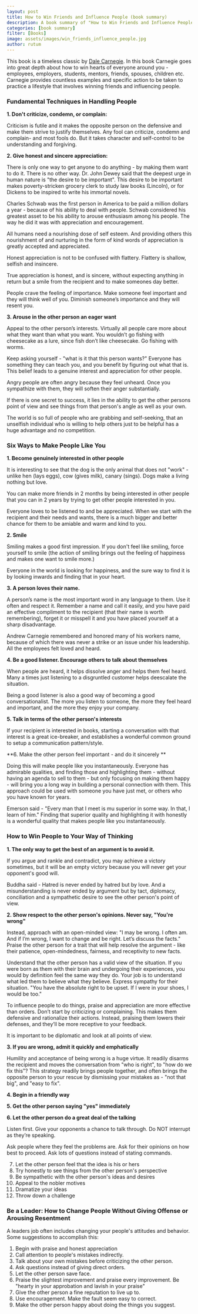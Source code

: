 ```yaml
---
layout: post
title: How to Win Friends and Influence People (book summary)
description: A book summary of "How to Win Friends and Influence People", by Dale Carnegie
categories: [book summary]
filter: [Books]
image: assets/images/win_friends_influence_people.jpg
author: rutum
---
```


This book is a timeless classic by [Dale Carnegie](https://en.wikipedia.org/wiki/Dale_Carnegie). In this book Carnegie goes into great depth about how to win hearts of everyone around you - employees, employers, students, mentors, friends, spouses, children etc. Carnegie provides countless examples and specific action to be taken to practice a lifestyle that involves winning friends and influencing people. 

### Fundamental Techniques in Handling People

**1. Don't criticize, condemn, or complain:**

Criticism is futile and it makes the opposite person on the defensive and make them strive to justify themselves. Any fool can criticize, condemn and complain- and most fools do. But it takes character and self-control to be understanding and forgiving. 

**2. Give honest and sincere appreciation:**

There is only one way to get anyone to do anything - by making them want to do it. There is no other way. 
Dr. John Dewey said that the deepest urge in human nature is "the desire to be important". This desire to be important makes poverty-stricken grocery clerk to study law books (Lincoln), or for Dickens to be inspired to write his immortal novels. 

Charles Schwab was the first person in America to be paid a million dollars a year - because of his ability to deal with people. Schwab considered his greatest asset to be his ability to arouse enthusiasm among his people. The way he did it was with appreciation and encouragement. 

All humans need a nourishing dose of self esteem. And providing others this nourishment of and nurturing in the form of kind words of appreciation is greatly accepted and appreciated. 

Honest appreciation is not to be confused with flattery. Flattery is shallow, selfish and insincere. 

True appreciation is honest, and is sincere, without expecting anything in return but a smile from the recipient and to make someones day better. 

People crave the feeling of importance. Make someone feel important and they will think well of you. Diminish someone’s importance and they will resent you.

**3. Arouse in the other person an eager want**

Appeal to the other person’s interests. Virtually all people care more about what they want than what you want. You wouldn’t go fishing with cheesecake as a lure, since fish don’t like cheesecake. Go fishing with worms.

Keep asking yourself - "what is it that this person wants?"
Everyone has something they can teach you, and you benefit by figuring out what that is. This belief leads to a genuine interest and appreciation for other people.

Angry people are often angry because they feel unheard. Once you sympathize with them, they will soften their anger substantially.

If there is one secret to success, it lies in the ability to get the other persons point of view and see things from that person's angle as well as your own. 

The world is so full of people who are grabbing and self-seeking, that an unselfish individual who is willing to help others just to be helpful has a huge advantage and no competition. 

### Six Ways to Make People Like You

**1. Become genuinely interested in other people**

It is interesting to see that the dog is the only animal that does not "work" - unlike hen (lays eggs), cow (gives milk), canary (sings). Dogs make a living nothing but love. 

You can make more friends in 2 months by being interested in other people that you can in 2 years by trying to get other people interested in you. 

Everyone loves to be listened to and be appreciated. When we start with the recipient and their needs and wants, there is a much bigger and better chance for them to be amiable and warm and kind to you. 

**2. Smile**

Smiling makes a good first impression. If you don't feel like smiling, force yourself to smile (the action of smiling brings out the feeling of happiness and makes one want to smile more.)

Everyone in the world is looking for happiness, and the sure way to find it is by looking inwards and finding that in your heart. 

**3. A person loves their name.**

A person’s name is the most important word in any language to them. Use it often and respect it. 
Remember a name and call it easily, and you have paid an effective compliment to the recipient (that their name is worth remembering), forget it or misspell it and you have placed yourself at a sharp disadvantage. 

Andrew Carnegie remembered and honored many of his workers name, because of which there was never a strike or an issue under his leadership. All the employees felt loved and heard. 

**4. Be a good listener. Encourage others to talk about themselves**

When people are heard, it helps dissolve anger and helps them feel heard. Many a times just listening to a disgruntled customer helps deescalate the situation. 

Being a good listener is also a good way of becoming a good conversationalist. The more you listen to someone, the more they feel heard and important, and the more they enjoy your company. 

**5. Talk in terms of the other person's interests**

If your recipient is interested in books, starting a conversation with that interest is a great ice-breaker, and establishes a wonderful common ground to setup a communication pattern/style. 

**6. Make the other person feel important - and do it sincerely **

Doing this will make people like you instantaneously. Everyone has admirable qualities, and finding those and highlighting them - without having an agenda to sell to them - but only focusing on making them happy - will bring you a long way in building a personal connection with them. 
This approach could be used with someone you have just met, or others who you have known for years. 

Emerson said - "Every man that I meet is mu superior in some way. In that, I learn of him." Finding that superior quality and highlighting it with honestly is a wonderful quality that makes people like you instantaneously. 



### How to Win People to Your Way of Thinking
**1. The only way to get the best of an argument is to avoid it.**

If you argue and rankle and contradict, you may achieve a victory sometimes, but it will be an empty victory because you will never get your opponent's good will. 

Buddha said - Hatred is never ended by hatred but by love. And a misunderstanding is never ended by argument but by tact, diplomacy, conciliation and a sympathetic desire to see the other person's point of view. 

**2. Show respect to the other person's opinions. Never say, "You're wrong"**

Instead, approach with an open-minded view: "I may be wrong. I often am. And if I’m wrong, I want to change and be right. Let’s discuss the facts."
Praise the other person for a trait that will help resolve the argument - like their patience, open-mindedness, fairness, and receptivity to new facts.

Understand that the other person has a valid view of the situation. If you were born as them with their brain and undergoing their experiences, you would by definition feel the same way they do. Your job is to understand what led them to believe what they believe.
Express sympathy for their situation. "You have the absolute right to be upset. If I were in your shoes, I would be too."

To influence people to do things, praise and appreciation are more effective than orders.
Don’t start by criticizing or complaining. This makes them defensive and rationalize their actions. Instead, praising them lowers their defenses, and they’ll be more receptive to your feedback.

It is important to be diplomatic and look at all points of view. 

**3. If you are wrong, admit it quickly and emphatically**

Humility and acceptance of being wrong is a huge virtue. It readily disarms the recipient and moves the conversation from "who is right", to "how do we fix this"? This strategy readily brings people together, and often brings the opposite person to your rescue by dismissing your mistakes as - "not that big", and "easy to fix".

**4. Begin in a friendly way**

**5. Get the other person saying "yes" immediately**

**6. Let the other person do a great deal of the talking**

Listen first. Give your opponents a chance to talk through. Do NOT interrupt as they’re speaking.

Ask people where they feel the problems are. Ask for their opinions on how best to proceed. Ask lots of questions instead of stating commands.

7. Let the other person feel that the idea is his or hers
8. Try honestly to see things from the other person's perspective
9. Be sympathetic with the other person's ideas and desires
10. Appeal to the nobler motives
11. Dramatize your ideas
12. Throw down a challenge

### Be a Leader: How to Change People Without Giving Offense or Arousing Resentment
A leaders job often includes changing your people's attitudes and behavior. Some suggestions to accomplish this: 
1. Begin with praise and honest appreciation
2. Call attention to people's mistakes indirectly.
3. Talk about your own mistakes before criticizing the other person. 
4. Ask questions instead of giving direct orders. 
5. Let the other person save face. 
6. Praise the slightest improvement and praise every improvement. Be "hearty in your approbation and lavish in your praise"
7. Give the other person a fine reputation to live up to. 
8. Use encouragement. Make the fault seem easy to correct. 
9. Make the other person happy about doing the things you suggest. 
